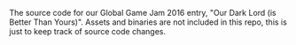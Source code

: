 The source code for our Global Game Jam 2016 entry, "Our Dark Lord (is Better Than Yours)". Assets and binaries are not included in this repo, this is just to keep track of source code changes.